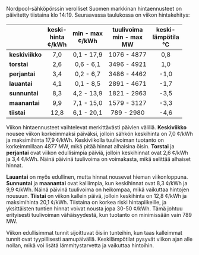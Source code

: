 Nordpool-sähköpörssin verolliset Suomen markkinan hintaennusteet on päivitetty tiistaina klo 14:19. Seuraavassa taulukossa on viikon hintakehitys:

|        | keski-<br>hinta<br>¢/kWh | min - max<br>¢/kWh | tuulivoima<br>min - max<br>MW | keski-<br>lämpötila<br>°C |
|:-------------|:----------------:|:----------------:|:-------------:|:-------------:|
| **keskiviikko** | 7,0 | 0,1 - 17,9 | 1076 - 4877 | 0,8 |
| **torstai** | 2,6 | 0,6 - 6,1 | 3496 - 4921 | 1,0 |
| **perjantai** | 3,4 | 0,2 - 6,7 | 3486 - 4462 | -1,0 |
| **lauantai** | 4,1 | 0,1 - 8,5 | 2891 - 4671 | -1,7 |
| **sunnuntai** | 8,3 | 4,2 - 13,9 | 1821 - 2963 | -3,5 |
| **maanantai** | 9,9 | 7,1 - 15,0 | 1579 - 3127 | -3,3 |
| **tiistai** | 12,8 | 6,1 - 20,1 | 789 - 2980 | -4,6 |

Viikon hintaennusteet vaihtelevat merkittävästi päivien välillä. **Keskiviikko** nousee viikon korkeimmaksi päiväksi, jolloin sähkön keskihinta on 7,0 ¢/kWh ja maksimihinta 17,9 ¢/kWh. Keskiviikolla tuulivoiman tuotanto on korkeimmillaan 4877 MW, mikä pitää hinnat alhaisina öisin. **Torstai** ja **perjantai** ovat viikon edullisimpia päiviä, jolloin keskihinnat ovat 2,6 ¢/kWh ja 3,4 ¢/kWh. Näinä päivinä tuulivoima on voimakasta, mikä selittää alhaiset hinnat.

**Lauantai** on myös edullinen, mutta hinnat nousevat hieman viikonloppuna. **Sunnuntai** ja **maanantai** ovat kalliimpia, kun keskihinnat ovat 8,3 ¢/kWh ja 9,9 ¢/kWh. Näinä päivinä tuulivoima on heikompaa, mikä vaikuttaa hintojen nousuun. **Tiistai** on viikon kallein päivä, jolloin keskihinta on 12,8 ¢/kWh ja maksimihinta 20,1 ¢/kWh. Tiistaina on korkea riski hintapiikeille, ja yksittäisten tuntien hinnat voivat nousta jopa 30-50 ¢/kWh. Tämä johtuu erityisesti tuulivoiman vähäisyydestä, kun tuotanto on minimissään vain 789 MW.

Viikon edullisimmat tunnit sijoittuvat öisiin tunteihin, kun taas kalleimmat tunnit ovat tyypillisesti aamupäivällä. Keskilämpötilat pysyvät viikon ajan alle nollan, mikä voi lisätä lämmitystarvetta ja vaikuttaa hintoihin.